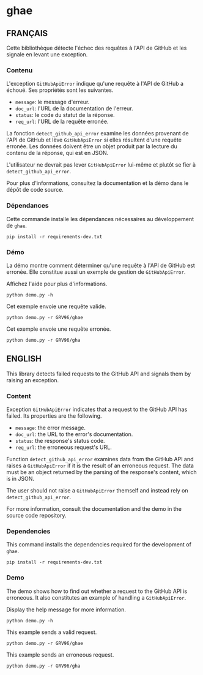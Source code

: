 # ghae

## FRANÇAIS

Cette bibliothèque détecte l'échec des requêtes à l'API de GitHub et les
signale en levant une exception.

### Contenu

L'exception `GitHubApiError` indique qu'une requête à l'API de GitHub a échoué.
Ses propriétés sont les suivantes.

* `message`: le message d'erreur.
* `doc_url`: l'URL de la documentation de l'erreur.
* `status`: le code du statut de la réponse.
* `req_url`: l'URL de la requête erronée.

La fonction `detect_github_api_error` examine les données provenant de l'API de
GitHub et lève `GitHubApiError` si elles résultent d'une requête erronée. Les
données doivent être un objet produit par la lecture du contenu de la réponse,
qui est en JSON.

L'utilisateur ne devrait pas lever `GitHubApiError` lui-même et plutôt se fier
à `detect_github_api_error`.

Pour plus d'informations, consultez la documentation et la démo dans le dépôt
de code source.

### Dépendances

Cette commande installe les dépendances nécessaires au développement de `ghae`.
```
pip install -r requirements-dev.txt
```

### Démo

La démo montre comment déterminer qu'une requête à l'API de GitHub est erronée.
Elle constitue aussi un exemple de gestion de `GitHubApiError`.

Affichez l'aide pour plus d'informations.
```
python demo.py -h
```

Cet exemple envoie une requête valide.
```
python demo.py -r GRV96/ghae
```

Cet exemple envoie une requête erronée.
```
python demo.py -r GRV96/gha
```

## ENGLISH

This library detects failed requests to the GitHub API and signals them by
raising an exception.

### Content

Exception `GitHubApiError` indicates that a request to the GitHub API has
failed. Its properties are the following.

* `message`: the error message.
* `doc_url`: the URL to the error's documentation.
* `status`: the response's status code.
* `req_url`: the erroneous request's URL.

Function `detect_github_api_error` examines data from the GitHub API and raises
a `GitHubApiError` if it is the result of an erroneous request. The data must
be an object returned by the parsing of the response's content, which is in
JSON.

The user should not raise a `GitHubApiError` themself and instead rely on
`detect_github_api_error`.

For more information, consult the documentation and the demo in the source code
repository.

### Dependencies

This command installs the dependencies required for the development of `ghae`.
```
pip install -r requirements-dev.txt
```

### Demo

The demo shows how to find out whether a request to the GitHub API is
erroneous. It also constitutes an example of handling a `GitHubApiError`.

Display the help message for more information.
```
python demo.py -h
```

This example sends a valid request.
```
python demo.py -r GRV96/ghae
```

This example sends an erroneous request.
```
python demo.py -r GRV96/gha
```
